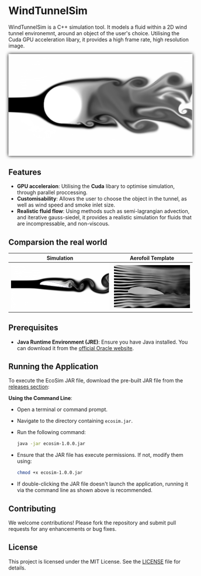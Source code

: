 # WindTunnelSim

WindTunnelSim is a C++ simulation tool. It models a fluid within a 2D wind tunnel environemnt, around an object of the user's choice. Utilising the Cuda GPU acceleration libary, it provides a high frame rate, high resolution image.

<img src="simulationImg.png" style="filter: drop-shadow(0 0 5px black);">

## Features

- **GPU acceleraion**: Utilising the **Cuda** libary to optimise simulation, through parallel proccessing.
- **Customisability**: Allows the user to choose the object in the tunnel, as well as wind speed and smoke inlet size.
- **Realistic fluid flow**: Using methods such as semi-lagrangian advection, and iterative gauss-siedel, it provides a realistic simulation for fluids that are incompressable, and non-viscous.

## Comparsion the real world

| Simulation | Aerofoil Template |
|-----------|-----------------|
| ![Simulation](simulationImg2.png) | ![Aerofoil](simulationImgtemplateAerofoil.jpg) |


## Prerequisites

- **Java Runtime Environment (JRE)**: Ensure you have Java installed. You can download it from the [official Oracle website](https://www.oracle.com/java/technologies/downloads/).

## Running the Application

To execute the EcoSim JAR file, download the pre-built JAR file from the [releases section](https://github.com/BRSY1/ecosim/releases):

**Using the Command Line**:
   - Open a terminal or command prompt.
   - Navigate to the directory containing `ecosim.jar`.
   - Run the following command:
     
     ```bash
     java -jar ecosim-1.0.0.jar
     ```
     
   - Ensure that the JAR file has execute permissions. If not, modify them using:
     
     ```bash
     chmod +x ecosim-1.0.0.jar
     ```
     
   - If double-clicking the JAR file doesn't launch the application, running it via the command line as shown above is recommended.

## Contributing

We welcome contributions! Please fork the repository and submit pull requests for any enhancements or bug fixes.

## License

This project is licensed under the MIT License. See the [LICENSE](LICENSE) file for details.



